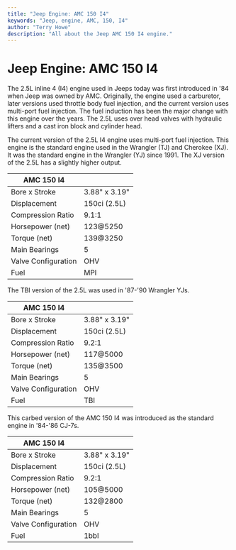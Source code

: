 ```yaml
---
title: "Jeep Engine: AMC 150 I4"
keywords: "Jeep, engine, AMC, 150, I4"
author: "Terry Howe"
description: "All about the Jeep AMC 150 I4 engine."
---
```

# Jeep Engine: AMC 150 I4

The 2.5L inline 4 (I4) engine used in Jeeps today was first introduced in '84 when Jeep was owned by AMC. Originally, the engine used a carburetor, later versions used throttle body fuel injection, and the current version uses multi-port fuel injection. The fuel induction has been the major change with this engine over the years. The 2.5L uses over head valves with hydraulic lifters and a cast iron block and cylinder head.

The current version of the 2.5L I4 engine uses multi-port fuel injection. This engine is the standard engine used in the Wrangler (TJ) and Cherokee (XJ). It was the standard engine in the Wrangler (YJ) since 1991. The XJ version of the 2.5L has a slightly higher output.

| AMC 150 I4 | |
|------------|---|
| Bore x Stroke | 3.88" x 3.19" |
| Displacement | 150ci (2.5L) |
| Compression Ratio | 9.1:1 |
| Horsepower (net) | 123@5250 |
| Torque (net) | 139@3250 |
| Main Bearings | 5 |
| Valve Configuration | OHV |
| Fuel | MPI |

The TBI version of the 2.5L was used in '87-'90 Wrangler YJs. 

| AMC 150 I4 | |
|------------|---|
| Bore x Stroke | 3.88" x 3.19" |
| Displacement | 150ci (2.5L) |
| Compression Ratio | 9.2:1 |
| Horsepower (net) | 117@5000 |
| Torque (net) | 135@3500 |
| Main Bearings | 5 |
| Valve Configuration | OHV |
| Fuel | TBI |

This carbed version of the AMC 150 I4 was introduced as the standard engine in '84-'86 CJ-7s.

| AMC 150 I4 | |
|------------|---|
| Bore x Stroke | 3.88" x 3.19" |
| Displacement | 150ci (2.5L) |
| Compression Ratio | 9.2:1 |
| Horsepower (net) | 105@5000 |
| Torque (net) | 132@2800 |
| Main Bearings | 5 |
| Valve Configuration | OHV |
| Fuel | 1bbl |

